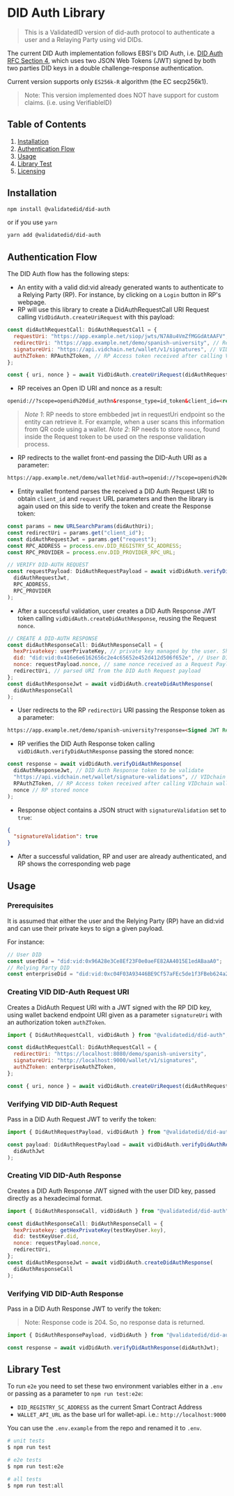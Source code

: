# DID Auth Library

> This is a ValidatedID version of did-auth protocol to authenticate a user and a Relaying Party using vid DIDs.

The current DID Auth implementation follows EBSI's DID Auth, i.e. [DID Auth RFC Section 4](https://ec.europa.eu/cefdigital/wiki/pages/viewpage.action?spaceKey=BLOCKCHAININT&title=RFC+DID+Auth+in+EBSI+V1#RFCDIDAuthinEBSIV1-UserAuthenticationusingVerifiableID), which uses two JSON Web Tokens (JWT) signed by both two parties DID keys in a double challenge-response authentication.

Current version supports only `ES256k-R` algorithm (the EC secp256k1).

> Note: This version implemented does NOT have support for custom claims. (i.e. using VerifiableID)

## Table of Contents

1. [Installation](#Installation)
2. [Authentication Flow](#Authentication-Flow)
3. [Usage](#Usage)
4. [Library Test](#Library-Test)
5. [Licensing](#Licensing)

## Installation

```bash
npm install @validatedid/did-auth
```

or if you use `yarn`

```bash
yarn add @validatedid/did-auth
```

## Authentication Flow

The DID Auth flow has the following steps:

- An entity with a valid did:vid already generated wants to authenticate to a Relying Party (RP). For instance, by clicking on a `Login` button in RP's webpage.
- RP will use this library to create a DidAuthRequestCall URI Request calling `VidDidAuth.createUriRequest` with this payload:

```javascript
const didAuthRequestCall: DidAuthRequestCall = {
  requestUri: "https://app.example.net/siop/jwts/N7A8u4VmZfMGGdAtAAFV", // Endpoint where the RP will store the token so the entity can access to it later on
  redirectUri: "https://app.example.net/demo/spanish-university", // Redirect URI after successful authentication
  signatureUri: "https://api.vidchain.net/wallet/v1/signatures", // VID wallet endpoint to create a signature
  authZToken: RPAuthZToken, // RP Access token received after calling VID wallet sessions endpoint
};

const { uri, nonce } = await VidDidAuth.createUriRequest(didAuthRequestCall);
```

- RP receives an Open ID URI and nonce as a result:

<!-- prettier-ignore-start -->
```html
openid://?scope=openid%20did_authn&response_type=id_token&client_id=<redirectUri>&requestUri=<requestUri>
```
<!-- prettier-ignore-end -->

> _Note 1_: RP needs to store embbeded jwt in requestUri endpoint so the entity can retrieve it. For example, when a user scans this information from QR code using a wallet.
> _Note 2_: RP needs to store `nonce`, found inside the Request token to be used on the response validation process.


- RP redirects to the wallet front-end passing the DID-Auth URI as a parameter:
<!-- prettier-ignore -->

<!-- prettier-ignore-start -->
```html
https://app.example.net/demo/wallet?did-auth=openid://?scope=openid%20did_authn&response_type=id_token&client_id=<redirectUri>&request=<requestUri>
```
<!-- prettier-ignore-end -->

- Entity wallet frontend parses the received a DID Auth Request URI to obtain `client_id` and `request` URL parameters and then the library is again used on this side to verify the token and create the Response token:

```javascript
const params = new URLSearchParams(didAuthUri);
const redirectUri = params.get("client_id");
const didAuthRequestJwt = params.get("request");
const RPC_ADDRESS = process.env.DID_REGISTRY_SC_ADDRESS;
const RPC_PROVIDER = process.env.DID_PROVIDER_RPC_URL;

// VERIFY DID-AUTH REQUEST
const requestPayload: DidAuthRequestPayload = await vidDidAuth.verifyDidAuthRequest(
  didAuthRequestJwt,
  RPC_ADDRESS,
  RPC_PROVIDER
);
```

- After a successful validation, user creates a DID Auth Response JWT token calling `vidDidAuth.createDidAuthResponse`, reusing the Request `nonce`.

```javascript
// CREATE A DID-AUTH RESPONSE
const didAuthResponseCall: DidAuthResponseCall = {
  hexPrivatekey: userPrivateKey, // private key managed by the user. Should be passed in hexadecimal format
  did: "did:vid:0x416e6e6162656c2e4c65652e452d412d506f652e", // User DID
  nonce: requestPayload.nonce, // same nonce received as a Request Payload after verifying it
  redirectUri, // parsed URI from the DID Auth Request payload
};
const didAuthResponseJwt = await vidDidAuth.createDidAuthResponse(
  didAuthResponseCall
);
```

- User redirects to the RP `redirectUri` URI passing the Response token as a parameter:

<!-- prettier-ignore-start -->
```html
https://app.example.net/demo/spanish-university?response=<Signed JWT Response Object>
```
<!-- prettier-ignore-end -->

- RP verifies the DID Auth Response token calling `vidDidAuth.verifyDidAuthResponse` passing the stored nonce:

```javascript
const response = await vidDidAuth.verifyDidAuthResponse(
  didAuthResponseJwt, // DID Auth Response token to be validate
  "https://api.vidchain.net/wallet/signature-validations", // VIDchain wallet endpoint to validate a signature
  RPAuthZToken, // RP Access token received after calling VIDchain wallet sessions endpoint,
  nonce // RP stored nonce
);
```

- Response object contains a JSON struct with `signatureValidation` set to `true`:

```json
{
  "signatureValidation": true
}
```

- After a successful validation, RP and user are already authenticated, and RP shows the corresponding web page

## Usage

### Prerequisites

It is assumed that either the user and the Relying Party (RP) have an did:vid and can use their private keys to sign a given payload.

For instance:

```js
// User DID
const userDid = "did:vid:0x96A28e3Ce8Ef23F0e0aeFE82AA4015E1edABaaA0";
// Relying Party DID
const enterpriseDid = "did:vid:0xc04F03A93446BE9Cf57aFEc5de1f3FBeb624a21B";
```

### Creating VID DID-Auth Request URI

Creates a DidAuth Request URI with a JWT signed with the RP DID key, using wallet backend endpoint URI given as a parameter `signatureUri` with an authorization token `authZToken`.

```js
import { DidAuthRequestCall, vidDidAuth } from "@validatedid/did-auth";

const didAuthRequestCall: DidAuthRequestCall = {
  redirectUri: "https://localhost:8080/demo/spanish-university",
  signatureUri: "http://localhost:9000/wallet/v1/signatures",
  authZToken: enterpriseAuthZToken,
};

const { uri, nonce } = await vidDidAuth.createUriRequest(didAuthRequestCall);
```

### Verifying VID DID-Auth Request

Pass in a DID Auth Request JWT to verify the token:

```js
import { DidAuthRequestPayload, vidDidAuth } from "@validatedid/did-auth";

const payload: DidAuthRequestPayload = await vidDidAuth.verifyDidAuthRequest(
  didAuthJwt
);
```

### Creating VID DID-Auth Response

Creates a DID Auth Response JWT signed with the user DID key, passed directly as a hexadecimal format.

```js
import { DidAuthResponseCall, vidDidAuth } from "@validatedid/did-auth";

const didAuthResponseCall: DidAuthResponseCall = {
  hexPrivatekey: getHexPrivateKey(testKeyUser.key),
  did: testKeyUser.did,
  nonce: requestPayload.nonce,
  redirectUri,
};
const didAuthResponseJwt = await vidDidAuth.createDidAuthResponse(
  didAuthResponseCall
);
```

### Verifying VID DID-Auth Response

Pass in a DID Auth Response JWT to verify the token:

> Note: Response code is 204. So, no response data is returned.

```js
import { DidAuthResponsePayload, vidDidAuth } from "@validatedid/did-auth";

const response = await vidDidAuth.verifyDidAuthResponse(didAuthJwt);
```

## Library Test

To run `e2e` you need to set these two environment variables either in a `.env` or passing as a parameter to `npm run test:e2e`:

- `DID_REGISTRY_SC_ADDRESS` as the current Smart Contract Address
- `WALLET_API_URL` as the base url for wallet-api. i.e.: `http://localhost:9000`

You can use the `.env.example` from the repo and renamed it to `.env`.

```bash
# unit tests
$ npm run test

# e2e tests
$ npm run test:e2e

# all tests
$ npm run test:all
```
